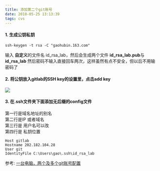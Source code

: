 ```yaml
---
title: 添加第二个git账号
date: 2018-05-25 13:13:39
tags: cvs
---
```


#### 1. 生成公钥私钥

```
ssh-keygen -t rsa -C "gaohubin.163.com"  
```
        
输入 **自定义**的文件名 id_rsa_lab，然后会生成两个文件 **id_rsa_lab.pub**与 **id_rsa_lab**
然后密码不输入直接回车两次，这样虽然有点不安全，但以后不用输密码了  

#### 2. 将公钥放入gitlab的SSH key的设置里，点击add key

![](addkey.png)

#### 3. 在.ssh文件夹下面添加无后缀的config文件
   
第一行是域名地址的别名  
第二行是IP 或者域名  
第三行是 用户名可以改  
第四行是 私钥位置  

```
Host gitlab              
Hostname 202.182.104.28
User git
IdentityFile C:\Users\gao\.ssh\id_rsa_lab
```
参考: [一台电脑，两个及多个git账号配置](https://www.cnblogs.com/fanbi/p/7825746.html)
